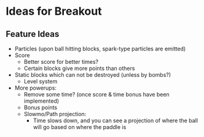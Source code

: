 
Ideas for Breakout
==================

Feature Ideas
-------------
- Particles (upon ball hitting blocks, spark-type particles are emitted)
- Score
  - Better score for better times?
  - Certain blocks give more points than others
- Static blocks which can not be destroyed (unless by bombs?)
  - Level system
- More powerups:
  - Remove some time? (once score & time bonus have been implemented)
  - Bonus points
  - Slowmo/Path projection:
    - Time slows down, and you can see a projection of where the ball will go based on where the paddle is
    
